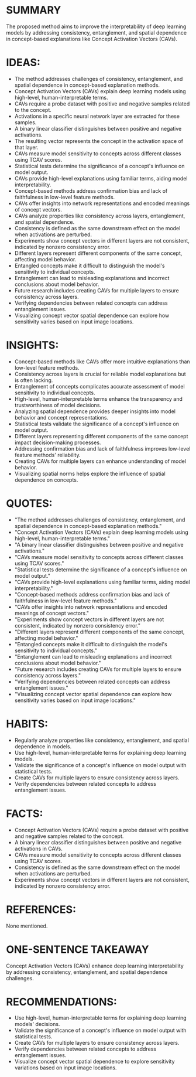 # SUMMARY
The proposed method aims to improve the interpretability of deep learning models by addressing consistency, entanglement, and spatial dependence in concept-based explanations like Concept Activation Vectors (CAVs).

# IDEAS:
- The method addresses challenges of consistency, entanglement, and spatial dependence in concept-based explanation methods.
- Concept Activation Vectors (CAVs) explain deep learning models using high-level, human-interpretable terms.
- CAVs require a probe dataset with positive and negative samples related to the concept.
- Activations in a specific neural network layer are extracted for these samples.
- A binary linear classifier distinguishes between positive and negative activations.
- The resulting vector represents the concept in the activation space of that layer.
- CAVs measure model sensitivity to concepts across different classes using TCAV scores.
- Statistical tests determine the significance of a concept's influence on model output.
- CAVs provide high-level explanations using familiar terms, aiding model interpretability.
- Concept-based methods address confirmation bias and lack of faithfulness in low-level feature methods.
- CAVs offer insights into network representations and encoded meanings of concept vectors.
- CAVs analyze properties like consistency across layers, entanglement, and spatial dependence.
- Consistency is defined as the same downstream effect on the model when activations are perturbed.
- Experiments show concept vectors in different layers are not consistent, indicated by nonzero consistency error.
- Different layers represent different components of the same concept, affecting model behavior.
- Entangled concepts make it difficult to distinguish the model's sensitivity to individual concepts.
- Entanglement can lead to misleading explanations and incorrect conclusions about model behavior.
- Future research includes creating CAVs for multiple layers to ensure consistency across layers.
- Verifying dependencies between related concepts can address entanglement issues.
- Visualizing concept vector spatial dependence can explore how sensitivity varies based on input image locations.

# INSIGHTS:
- Concept-based methods like CAVs offer more intuitive explanations than low-level feature methods.
- Consistency across layers is crucial for reliable model explanations but is often lacking.
- Entanglement of concepts complicates accurate assessment of model sensitivity to individual concepts.
- High-level, human-interpretable terms enhance the transparency and trustworthiness of model decisions.
- Analyzing spatial dependence provides deeper insights into model behavior and concept representations.
- Statistical tests validate the significance of a concept's influence on model output.
- Different layers representing different components of the same concept impact decision-making processes.
- Addressing confirmation bias and lack of faithfulness improves low-level feature methods' reliability.
- Creating CAVs for multiple layers can enhance understanding of model behavior.
- Visualizing spatial norms helps explore the influence of spatial dependence on concepts.

# QUOTES:
- "The method addresses challenges of consistency, entanglement, and spatial dependence in concept-based explanation methods."
- "Concept Activation Vectors (CAVs) explain deep learning models using high-level, human-interpretable terms."
- "A binary linear classifier distinguishes between positive and negative activations."
- "CAVs measure model sensitivity to concepts across different classes using TCAV scores."
- "Statistical tests determine the significance of a concept's influence on model output."
- "CAVs provide high-level explanations using familiar terms, aiding model interpretability."
- "Concept-based methods address confirmation bias and lack of faithfulness in low-level feature methods."
- "CAVs offer insights into network representations and encoded meanings of concept vectors."
- "Experiments show concept vectors in different layers are not consistent, indicated by nonzero consistency error."
- "Different layers represent different components of the same concept, affecting model behavior."
- "Entangled concepts make it difficult to distinguish the model's sensitivity to individual concepts."
- "Entanglement can lead to misleading explanations and incorrect conclusions about model behavior."
- "Future research includes creating CAVs for multiple layers to ensure consistency across layers."
- "Verifying dependencies between related concepts can address entanglement issues."
- "Visualizing concept vector spatial dependence can explore how sensitivity varies based on input image locations."

# HABITS:
- Regularly analyze properties like consistency, entanglement, and spatial dependence in models.
- Use high-level, human-interpretable terms for explaining deep learning models.
- Validate the significance of a concept's influence on model output with statistical tests.
- Create CAVs for multiple layers to ensure consistency across layers.
- Verify dependencies between related concepts to address entanglement issues.

# FACTS:
- Concept Activation Vectors (CAVs) require a probe dataset with positive and negative samples related to the concept.
- A binary linear classifier distinguishes between positive and negative activations in CAVs.
- CAVs measure model sensitivity to concepts across different classes using TCAV scores.
- Consistency is defined as the same downstream effect on the model when activations are perturbed.
- Experiments show concept vectors in different layers are not consistent, indicated by nonzero consistency error.

# REFERENCES:
None mentioned.

# ONE-SENTENCE TAKEAWAY
Concept Activation Vectors (CAVs) enhance deep learning interpretability by addressing consistency, entanglement, and spatial dependence challenges.

# RECOMMENDATIONS:
- Use high-level, human-interpretable terms for explaining deep learning models' decisions.
- Validate the significance of a concept's influence on model output with statistical tests.
- Create CAVs for multiple layers to ensure consistency across layers.
- Verify dependencies between related concepts to address entanglement issues.
- Visualize concept vector spatial dependence to explore sensitivity variations based on input image locations.
